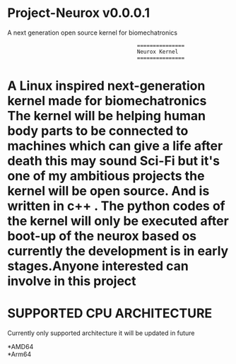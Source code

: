 # Project-Neurox v0.0.0.1
A next  generation  open source kernel for biomechatronics

                                             ===============
                                             Neurox Kernel
                                             ===============
                                             
A Linux inspired next-generation kernel made for  biomechatronics The  kernel will be  helping  human body parts to be connected to machines which can give a life after death this may sound Sci-Fi but it's one of my ambitious projects the kernel will be open source. And is written in c++ . The python codes of the kernel will only be executed after boot-up of the neurox based os currently the development is in early stages.Anyone interested can involve in this project 
====================================================================================================================================================================
SUPPORTED CPU  ARCHITECTURE                                  
===========================
Currently only supported architecture it will be updated in future

 *AMD64                        
 *Arm64                       
                      
 
